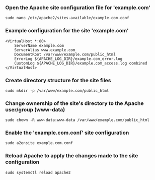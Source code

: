 ### Open the Apache site configuration file for 'example.com'
```
sudo nano /etc/apache2/sites-available/example.com.conf
```
### Example configuration for the site 'example.com'
```
<VirtualHost *:80>
    ServerName example.com
    ServerAlias www.example.com
    DocumentRoot /var/www/example.com/public_html
    ErrorLog ${APACHE_LOG_DIR}/example.com_error.log
    CustomLog ${APACHE_LOG_DIR}/example.com_access.log combined
</VirtualHost>
```
### Create directory structure for the site files
```
sudo mkdir -p /var/www/example.com/public_html
```
### Change ownership of the site's directory to the Apache user/group (www-data)
```
sudo chown -R www-data:www-data /var/www/example.com/public_html
```
### Enable the 'example.com.conf' site configuration
```
sudo a2ensite example.com.conf
```
### Reload Apache to apply the changes made to the site configuration
```
sudo systemctl reload apache2
```

